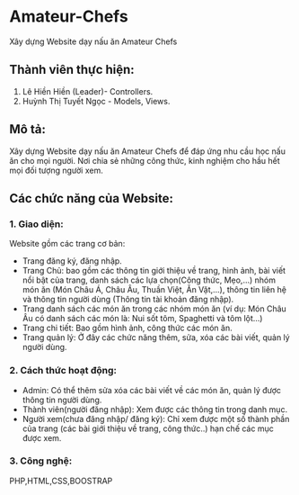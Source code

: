 # Amateur-Chefs
 Xây dựng Website dạy nấu ăn Amateur Chefs
 ## Thành viên thực hiện:
 1. Lê Hiền Hiền (Leader)- Controllers.
 2. Huỳnh Thị Tuyết Ngọc - Models, Views.
## Mô tả:
 Xây dựng Website dạy nấu ăn Amateur Chefs để đáp ứng nhu cầu học nấu ăn cho mọi người. Nơi chia sẻ những công thức, kinh nghiệm cho hầu hết mọi đối tượng người xem.
 ## Các chức năng của Website:
 ### 1. Giao diện:
Website gồm các trang cơ bản:
- Trang đăng ký, đăng nhập.
- Trang Chủ: bao gồm các thông tin giới thiệu về trang, hình ảnh, bài viết nổi bật của trang, danh sách các lựa chọn(Công thức, Mẹo,...) nhóm món ăn (Món Châu Á, Châu Âu, Thuần Việt, Ăn Vặt,...), thông tin liên hệ và thông tin người dùng (Thông tin tài khoản đăng nhập).
- Trang danh sách các món ăn trong các nhóm món ăn (ví dụ: Món Châu Âu có danh sách các món là: Nui sốt tôm, Spaghetti và tôm lột...)
- Trang chi tiết: Bao gồm hình ảnh, công thức các món ăn.
- Trang quản lý: Ở đây các chức năng thêm, sửa, xóa các bài viết, quản lý người dùng.
### 2. Cách thức hoạt động:
- Admin: Có thể thêm sửa xóa các bài viết về các món ăn, quản lý được thông tin người dùng.
- Thành viên(người đăng nhập): Xem được các thông tin trong danh mục.
- Người xem(chưa đăng nhập/ đăng ký): Chỉ xem được một số thành phần của trang (các bài giới thiệu về trang, công thức..) hạn chế các mục được xem.
### 3. Công nghệ:
PHP,HTML,CSS,BOOSTRAP



